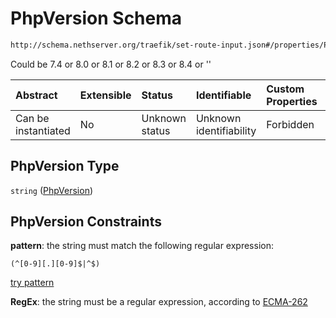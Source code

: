 # PhpVersion Schema

```txt
http://schema.nethserver.org/traefik/set-route-input.json#/properties/PhpVersion
```

Could be 7.4 or 8.0 or 8.1 or 8.2 or 8.3 or 8.4 or ''

| Abstract            | Extensible | Status         | Identifiable            | Custom Properties | Additional Properties | Access Restrictions | Defined In                                                                    |
| :------------------ | :--------- | :------------- | :---------------------- | :---------------- | :-------------------- | :------------------ | :---------------------------------------------------------------------------- |
| Can be instantiated | No         | Unknown status | Unknown identifiability | Forbidden         | Allowed               | none                | [set-route-input.json\*](traefik/set-route-input.json "open original schema") |

## PhpVersion Type

`string` ([PhpVersion](set-route-input-properties-phpversion.md))

## PhpVersion Constraints

**pattern**: the string must match the following regular expression:&#x20;

```regexp
(^[0-9][.][0-9]$|^$)
```

[try pattern](https://regexr.com/?expression=\(%5E%5B0-9%5D%5B.%5D%5B0-9%5D%24%7C%5E%24\) "try regular expression with regexr.com")

**RegEx**: the string must be a regular expression, according to [ECMA-262](http://www.ecma-international.org/publications/files/ECMA-ST/Ecma-262.pdf "check the specification")

